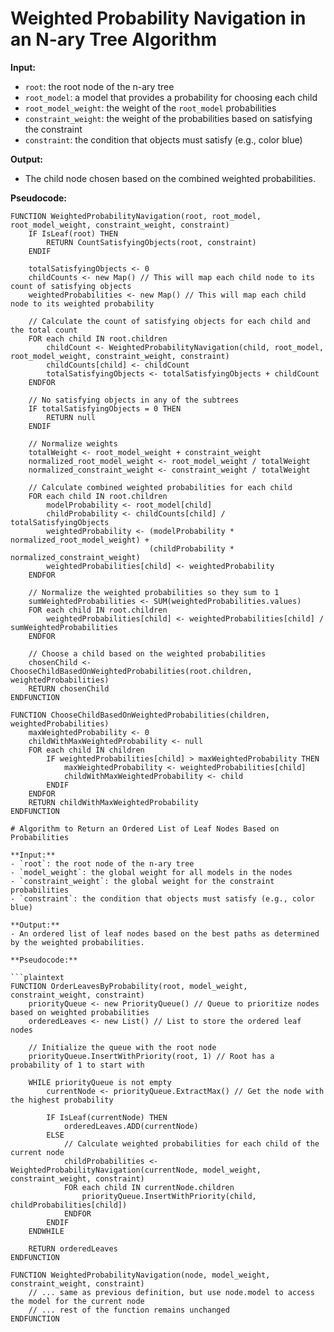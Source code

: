 # Weighted Probability Navigation in an N-ary Tree Algorithm

**Input:**
- `root`: the root node of the n-ary tree
- `root_model`: a model that provides a probability for choosing each child
- `root_model_weight`: the weight of the `root_model` probabilities
- `constraint_weight`: the weight of the probabilities based on satisfying the constraint
- `constraint`: the condition that objects must satisfy (e.g., color blue)

**Output:**
- The child node chosen based on the combined weighted probabilities.

**Pseudocode:**

```plaintext
FUNCTION WeightedProbabilityNavigation(root, root_model, root_model_weight, constraint_weight, constraint)
    IF IsLeaf(root) THEN
        RETURN CountSatisfyingObjects(root, constraint)
    ENDIF

    totalSatisfyingObjects <- 0
    childCounts <- new Map() // This will map each child node to its count of satisfying objects
    weightedProbabilities <- new Map() // This will map each child node to its weighted probability

    // Calculate the count of satisfying objects for each child and the total count
    FOR each child IN root.children
        childCount <- WeightedProbabilityNavigation(child, root_model, root_model_weight, constraint_weight, constraint)
        childCounts[child] <- childCount
        totalSatisfyingObjects <- totalSatisfyingObjects + childCount
    ENDFOR

    // No satisfying objects in any of the subtrees
    IF totalSatisfyingObjects = 0 THEN
        RETURN null
    ENDIF

    // Normalize weights
    totalWeight <- root_model_weight + constraint_weight
    normalized_root_model_weight <- root_model_weight / totalWeight
    normalized_constraint_weight <- constraint_weight / totalWeight

    // Calculate combined weighted probabilities for each child
    FOR each child IN root.children
        modelProbability <- root_model[child]
        childProbability <- childCounts[child] / totalSatisfyingObjects
        weightedProbability <- (modelProbability * normalized_root_model_weight) +
                               (childProbability * normalized_constraint_weight)
        weightedProbabilities[child] <- weightedProbability
    ENDFOR

    // Normalize the weighted probabilities so they sum to 1
    sumWeightedProbabilities <- SUM(weightedProbabilities.values)
    FOR each child IN root.children
        weightedProbabilities[child] <- weightedProbabilities[child] / sumWeightedProbabilities
    ENDFOR

    // Choose a child based on the weighted probabilities
    chosenChild <- ChooseChildBasedOnWeightedProbabilities(root.children, weightedProbabilities)
    RETURN chosenChild
ENDFUNCTION

FUNCTION ChooseChildBasedOnWeightedProbabilities(children, weightedProbabilities)
    maxWeightedProbability <- 0
    childWithMaxWeightedProbability <- null
    FOR each child IN children
        IF weightedProbabilities[child] > maxWeightedProbability THEN
            maxWeightedProbability <- weightedProbabilities[child]
            childWithMaxWeightedProbability <- child
        ENDIF
    ENDFOR
    RETURN childWithMaxWeightedProbability
ENDFUNCTION
```

```plaintext
# Algorithm to Return an Ordered List of Leaf Nodes Based on Probabilities

**Input:**
- `root`: the root node of the n-ary tree
- `model_weight`: the global weight for all models in the nodes
- `constraint_weight`: the global weight for the constraint probabilities
- `constraint`: the condition that objects must satisfy (e.g., color blue)

**Output:**
- An ordered list of leaf nodes based on the best paths as determined by the weighted probabilities.

**Pseudocode:**

```plaintext
FUNCTION OrderLeavesByProbability(root, model_weight, constraint_weight, constraint)
    priorityQueue <- new PriorityQueue() // Queue to prioritize nodes based on weighted probabilities
    orderedLeaves <- new List() // List to store the ordered leaf nodes

    // Initialize the queue with the root node
    priorityQueue.InsertWithPriority(root, 1) // Root has a probability of 1 to start with

    WHILE priorityQueue is not empty
        currentNode <- priorityQueue.ExtractMax() // Get the node with the highest probability

        IF IsLeaf(currentNode) THEN
            orderedLeaves.ADD(currentNode)
        ELSE
            // Calculate weighted probabilities for each child of the current node
            childProbabilities <- WeightedProbabilityNavigation(currentNode, model_weight, constraint_weight, constraint)
            FOR each child IN currentNode.children
                priorityQueue.InsertWithPriority(child, childProbabilities[child])
            ENDFOR
        ENDIF
    ENDWHILE

    RETURN orderedLeaves
ENDFUNCTION

FUNCTION WeightedProbabilityNavigation(node, model_weight, constraint_weight, constraint)
    // ... same as previous definition, but use node.model to access the model for the current node
    // ... rest of the function remains unchanged
ENDFUNCTION
```